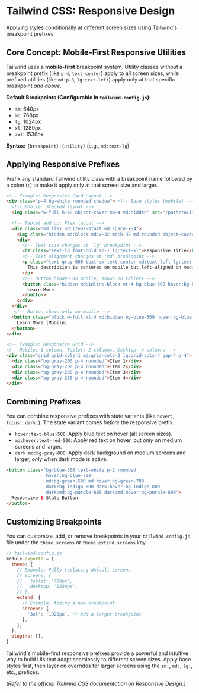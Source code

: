 # Tailwind CSS: Responsive Design

Applying styles conditionally at different screen sizes using Tailwind's breakpoint prefixes.

## Core Concept: Mobile-First Responsive Utilities

Tailwind uses a **mobile-first** breakpoint system. Utility classes without a breakpoint prefix (like `p-4`, `text-center`) apply to all screen sizes, while prefixed utilities (like `md:p-8`, `lg:text-left`) apply only at that specific breakpoint *and above*.

**Default Breakpoints (Configurable in `tailwind.config.js`):**

*   `sm`: 640px
*   `md`: 768px
*   `lg`: 1024px
*   `xl`: 1280px
*   `2xl`: 1536px

**Syntax:** `{breakpoint}:{utility}` (e.g., `md:text-lg`)

## Applying Responsive Prefixes

Prefix any standard Tailwind utility class with a breakpoint name followed by a colon (`:`) to make it apply only at that screen size and larger.

```html
<!-- Example: Responsive Card Layout -->
<div class="p-4 bg-white rounded shadow"> <!-- Base styles (mobile) -->
  <!-- Mobile: Stacked layout -->
  <img class="w-full h-48 object-cover mb-4 md:hidden" src="/path/to/image.jpg" alt="Feature image"> <!-- Image only on mobile -->

  <!-- Tablet and up: Flex layout -->
  <div class="md:flex md:items-start md:space-x-4">
    <img class="hidden md:block md:w-32 md:h-32 md:rounded object-cover" src="/path/to/image.jpg" alt="Feature image"> <!-- Image only on tablet+ -->
    <div>
      <!-- Text size changes at 'lg' breakpoint -->
      <h2 class="text-lg font-bold mb-1 lg:text-xl">Responsive Title</h2>
      <!-- Text alignment changes at 'md' breakpoint -->
      <p class="text-gray-600 text-sm text-center md:text-left lg:text-base">
        This description is centered on mobile but left-aligned on medium screens and larger. The text size also increases on large screens.
      </p>
      <!-- Button hidden on mobile, shown on tablet+ -->
      <button class="hidden md:inline-block mt-4 bg-blue-500 hover:bg-blue-700 text-white py-1 px-3 rounded text-sm">
        Learn More
      </button>
    </div>
  </div>
   <!-- Button shown only on mobile -->
  <button class="block w-full mt-4 md:hidden bg-blue-500 hover:bg-blue-700 text-white py-2 px-4 rounded">
    Learn More (Mobile)
  </button>
</div>

<!-- Example: Responsive Grid -->
<!-- Mobile: 1 column, Tablet: 2 columns, Desktop: 4 columns -->
<div class="grid grid-cols-1 md:grid-cols-2 lg:grid-cols-4 gap-4 p-4">
  <div class="bg-gray-200 p-4 rounded">Item 1</div>
  <div class="bg-gray-200 p-4 rounded">Item 2</div>
  <div class="bg-gray-200 p-4 rounded">Item 3</div>
  <div class="bg-gray-200 p-4 rounded">Item 4</div>
</div>
```

## Combining Prefixes

You can combine responsive prefixes with state variants (like `hover:`, `focus:`, `dark:`). The state variant comes *before* the responsive prefix.

*   `hover:text-blue-500`: Apply blue text on hover (all screen sizes).
*   `md:hover:text-red-500`: Apply red text on hover, but *only* on medium screens and larger.
*   `dark:md:bg-gray-800`: Apply dark background on medium screens and larger, *only* when dark mode is active.

```html
<button class="bg-blue-500 text-white p-2 rounded
               hover:bg-blue-700
               md:bg-green-500 md:hover:bg-green-700
               dark:bg-indigo-600 dark:hover:bg-indigo-800
               dark:md:bg-purple-600 dark:md:hover:bg-purple-800">
  Responsive & State Button
</button>
```

## Customizing Breakpoints

You can customize, add, or remove breakpoints in your `tailwind.config.js` file under the `theme.screens` or `theme.extend.screens` key.

```javascript
// tailwind.config.js
module.exports = {
  theme: {
    // Example: Fully replacing default screens
    // screens: {
    //   tablet: '768px',
    //   desktop: '1280px',
    // },
    extend: {
      // Example: Adding a new breakpoint
      screens: {
        '3xl': '1920px', // Add a larger breakpoint
      },
    },
  },
  plugins: [],
}
```

Tailwind's mobile-first responsive prefixes provide a powerful and intuitive way to build UIs that adapt seamlessly to different screen sizes. Apply base styles first, then layer on overrides for larger screens using the `sm:`, `md:`, `lg:`, etc., prefixes.

*(Refer to the official Tailwind CSS documentation on Responsive Design.)*
